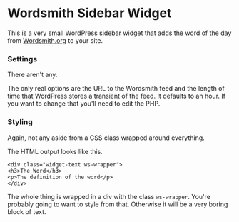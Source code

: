 # Wordsmith Sidebar Widget

This is a very small WordPress sidebar widget that adds the word of the day 
from [Wordsmith.org](http://wordsmith.org) to your site.

### Settings

There aren't any. 

The only real options are the URL to the Wordsmith feed and the length of time 
that WordPress stores a transient of the feed. It defaults to an hour. If you
want to change that you'll need to edit the PHP.

### Styling

Again, not any aside from a CSS class wrapped around everything.

The HTML output looks like this.

    <div class="widget-text ws-wrapper">
    <h3>The Word</h3>
    <p>The definition of the word</p>
    </div>

The whole thing is wrapped in a div with the class `ws-wrapper`. You're probably 
going to want to style from that. Otherwise it will be a very boring block of
text. 